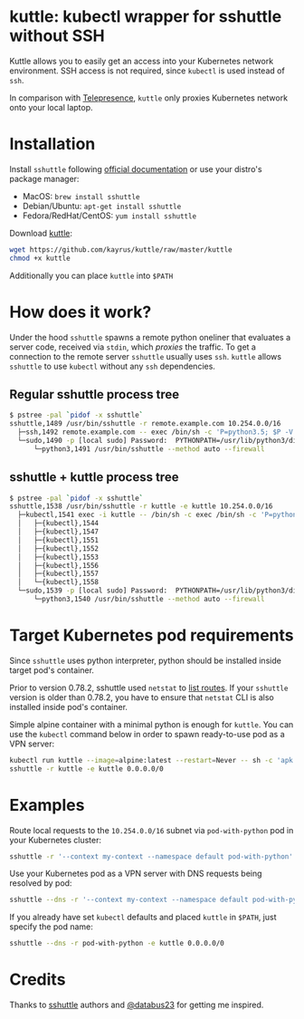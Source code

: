 # kuttle: kubectl wrapper for sshuttle without SSH

Kuttle allows you to easily get an access into your Kubernetes network environment. SSH access is not required, since `kubectl` is used instead of `ssh`.

In comparison with [Telepresence](https://www.telepresence.io), `kuttle` only proxies Kubernetes network onto your local laptop.

# Installation

Install `sshuttle` following [official documentation](https://sshuttle.readthedocs.io/en/stable/installation.html) or use your distro's package manager:

* MacOS: `brew install sshuttle`
* Debian/Ubuntu: `apt-get install sshuttle`
* Fedora/RedHat/CentOS: `yum install sshuttle`

Download [kuttle](https://github.com/kayrus/kuttle/raw/master/kuttle):

```sh
wget https://github.com/kayrus/kuttle/raw/master/kuttle
chmod +x kuttle
```

Additionally you can place `kuttle` into `$PATH`

# How does it work?

Under the hood `sshuttle` spawns a remote python oneliner that evaluates a server code, received via `stdin`, which *proxies* the traffic. To get a connection to the remote server `sshuttle` usually uses `ssh`. `kuttle` allows `sshuttle` to use `kubectl` without any `ssh` dependencies.

## Regular sshuttle process tree

```sh
$ pstree -pal `pidof -x sshuttle`
sshuttle,1489 /usr/bin/sshuttle -r remote.example.com 10.254.0.0/16
  ├─ssh,1492 remote.example.com -- exec /bin/sh -c 'P=python3.5; $P -V 2>/dev/null || P=python; exec "$P" -c '"'"'import sys, os; verbosity=0; sys.stdin = os.fdopen(0, "rb"); exec(compile(sys.stdin.read(978), "assembler.py", "exec"))'"'"''
  └─sudo,1490 -p [local sudo] Password:  PYTHONPATH=/usr/lib/python3/dist-packages -- /usr/bin/python3 /usr/bin/sshuttle --method auto --firewall
      └─python3,1491 /usr/bin/sshuttle --method auto --firewall
```

## sshuttle + kuttle process tree

```sh
$ pstree -pal `pidof -x sshuttle`
sshuttle,1538 /usr/bin/sshuttle -r kuttle -e kuttle 10.254.0.0/16
  ├─kubectl,1541 exec -i kuttle -- /bin/sh -c exec /bin/sh -c 'P=python3.5; $P -V 2>/dev/null || P=python; exec "$P" -c '"'"'import sys, os; verbosity=0; sys.stdin = os.fdopen(0, "rb"); exec(compile(sys.stdin.read(978), "assembler.py", "exec"))'"'"''
  │   ├─{kubectl},1544
  │   ├─{kubectl},1547
  │   ├─{kubectl},1551
  │   ├─{kubectl},1552
  │   ├─{kubectl},1553
  │   ├─{kubectl},1556
  │   ├─{kubectl},1557
  │   └─{kubectl},1558
  └─sudo,1539 -p [local sudo] Password:  PYTHONPATH=/usr/lib/python3/dist-packages -- /usr/bin/python3 /usr/bin/sshuttle --method auto --firewall
      └─python3,1540 /usr/bin/sshuttle --method auto --firewall
```

# Target Kubernetes pod requirements

Since `sshuttle` uses python interpreter, python should be installed inside target pod's container.

Prior to version 0.78.2, sshuttle used `netstat` to [list routes](https://github.com/sshuttle/sshuttle/pull/132). If your `sshuttle` version is older than 0.78.2, you have to ensure that `netstat` CLI is also installed inside pod's container.

Simple alpine container with a minimal python is enough for `kuttle`. You can use the `kubectl` command below in order to spawn ready-to-use pod as a VPN server:

```sh
kubectl run kuttle --image=alpine:latest --restart=Never -- sh -c 'apk add python3 --update && exec tail -f /dev/null'
sshuttle -r kuttle -e kuttle 0.0.0.0/0
```

# Examples

Route local requests to the `10.254.0.0/16` subnet via `pod-with-python` pod in your Kubernetes cluster:

```sh
sshuttle -r '--context my-context --namespace default pod-with-python' -e /path/to/kuttle 10.254.0.0/16
```

Use your Kubernetes pod as a VPN server with DNS requests being resolved by pod:

```sh
sshuttle --dns -r '--context my-context --namespace default pod-with-python' -e /path/to/kuttle 0.0.0.0/0
```

If you already have set `kubectl` defaults and placed `kuttle` in `$PATH`, just specify the pod name:

```sh
sshuttle --dns -r pod-with-python -e kuttle 0.0.0.0/0
```

# Credits

Thanks to [sshuttle](https://github.com/sshuttle/sshuttle) authors and [@databus23](https://github.com/databus23) for getting me inspired.
